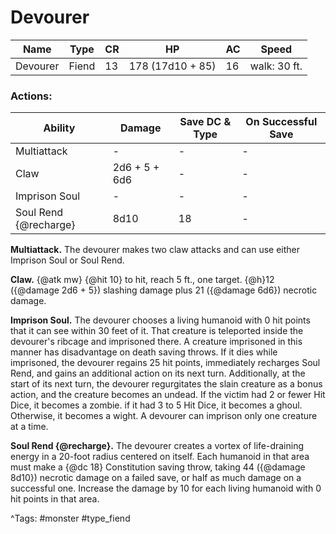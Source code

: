 # Devourer

| Name | Type | CR | HP | AC | Speed |
|------|------|----|----|----|-------|
| Devourer | Fiend | 13 | 178 (17d10 + 85) | 16 | walk: 30 ft. |

### Actions:

| Ability | Damage | Save DC & Type | On Successful Save |
|---------|--------|----------------|--------------------|
| Multiattack | - | - | - |
| Claw | 2d6 + 5 + 6d6 | - | - |
| Imprison Soul | - | - | - |
| Soul Rend {@recharge} | 8d10 | 18 | - |


**Multiattack.** The devourer makes two claw attacks and can use either Imprison Soul or Soul Rend.

**Claw.** {@atk mw} {@hit 10} to hit, reach 5 ft., one target. {@h}12 ({@damage 2d6 + 5}) slashing damage plus 21 ({@damage 6d6}) necrotic damage.

**Imprison Soul.** The devourer chooses a living humanoid with 0 hit points that it can see within 30 feet of it. That creature is teleported inside the devourer's ribcage and imprisoned there. A creature imprisoned in this manner has disadvantage on death saving throws. If it dies while imprisoned, the devourer regains 25 hit points, immediately recharges Soul Rend, and gains an additional action on its next turn. Additionally, at the start of its next turn, the devourer regurgitates the slain creature as a bonus action, and the creature becomes an undead. If the victim had 2 or fewer Hit Dice, it becomes a zombie. if it had 3 to 5 Hit Dice, it becomes a ghoul. Otherwise, it becomes a wight. A devourer can imprison only one creature at a time.

**Soul Rend {@recharge}.** The devourer creates a vortex of life-draining energy in a 20-foot radius centered on itself. Each humanoid in that area must make a {@dc 18} Constitution saving throw, taking 44 ({@damage 8d10}) necrotic damage on a failed save, or half as much damage on a successful one. Increase the damage by 10 for each living humanoid with 0 hit points in that area.

^Tags: #monster #type_fiend